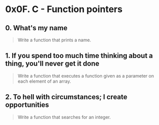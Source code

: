 # 0x0F. C - Function pointers

## 0. What's my name
> Write a function that prints a name.

## 1. If you spend too much time thinking about a thing, you'll never get it done
> Write a function that executes a function given as a parameter on each element of an array.

## 2. To hell with circumstances; I create opportunities
> Write a function that searches for an integer.
